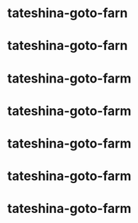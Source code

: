 # tateshina-goto-farn
# tateshina-goto-farn
# tateshina-goto-farm
# tateshina-goto-farm
# tateshina-goto-farm
# tateshina-goto-farm
# tateshina-goto-farm
